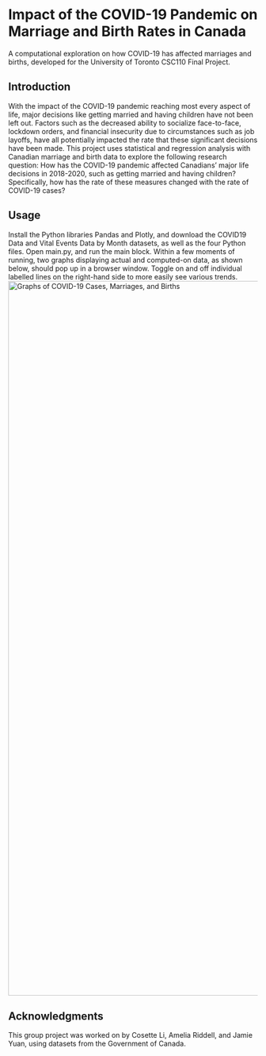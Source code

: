 # Impact of the COVID-19 Pandemic on Marriage and Birth Rates in Canada
A computational exploration on how COVID-19 has affected marriages and births, developed for the University of Toronto CSC110 Final Project.

## Introduction
With the impact of the COVID-19 pandemic reaching most every aspect of life, major decisions like getting married and having children have not been left out. Factors such as the decreased ability to socialize face-to-face, lockdown orders, and financial insecurity due to circumstances such as job layoffs, have all potentially impacted the rate that these significant decisions have been made. This project uses statistical and regression analysis with Canadian marriage and birth data to explore the following research question: How has the COVID-19 pandemic affected Canadians’ major life decisions in 2018-2020, such as getting married and having children? Specifically, how has the rate of these measures changed with the rate of COVID-19 cases?

## Usage
Install the Python libraries Pandas and Plotly, and download the COVID19 Data and Vital Events Data by Month datasets, as well as the four Python files. Open main.py, and run the main block. Within a few moments of running, two graphs displaying actual and computed-on data, as shown below, should pop up in a browser window. Toggle on and off individual labelled lines on the right-hand side to more easily see various trends. <img width="1440" alt="Graphs of COVID-19 Cases, Marriages, and Births" src="https://user-images.githubusercontent.com/96459423/147297689-3456746e-02a4-4a64-8f51-853e7c61168d.png">

## Acknowledgments
This group project was worked on by Cosette Li, Amelia Riddell, and Jamie Yuan, using datasets from the Government of Canada.
